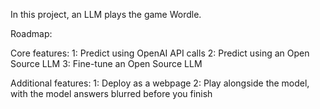 In this project, an LLM plays the game Wordle.

Roadmap:

Core features:
    1: Predict using OpenAI API calls
    2: Predict using an Open Source LLM
    3: Fine-tune an Open Source LLM

Additional features:
    1: Deploy as a webpage
    2: Play alongside the model, with the model answers blurred before you finish